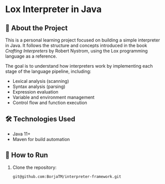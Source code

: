 # Lox Interpreter in Java

## 📘 About the Project

This is a personal learning project focused on building a simple interpreter in Java. It follows the structure and concepts introduced in the book *Crafting Interpreters* by Robert Nystrom, using the Lox programming language as a reference.

The goal is to understand how interpreters work by implementing each stage of the language pipeline, including:

- Lexical analysis (scanning)
- Syntax analysis (parsing)
- Expression evaluation
- Variable and environment management
- Control flow and function execution

## 🛠️ Technologies Used

- Java 11+
- Maven for build automation

## 🚀 How to Run

1. Clone the repository:
   ```bash
   git@github.com:BorjaTM/interpreter-framework.git

